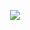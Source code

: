 <p align="center">
  <a href = "https://dirkwhoffmann.github.io/virtualc64"><img src="https://dirkwhoffmann.github.io/virtualc64/images/redirect.jpg"></a>
</p>
